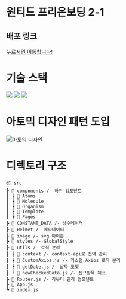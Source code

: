 # 원티드 프리온보딩 2-1

## 배포 링크

[누르시면 이동합니다!](https://kimjuno97.github.io/pre-onboarding-7th-2-1-1/)

# 기술 스택

<img src="https://img.shields.io/badge/javascript_ES6-F7DF1E?style=for-the-badge&logo=javascript&logoColor=black">
<img src="https://img.shields.io/badge/React.js-61DAFB?style=for-the-badge&logo=react&logoColor=white">
<img src="https://img.shields.io/badge/styled--components-DB7093?style=for-the-badge&logo=styled-components&logoColor=white">

# 아토믹 디자인 패턴 도입

<img src='https://fe-developers.kakaoent.com/static/34afd4d0a47ff85c8f34295c18c2e374/f058b/atomic-design-flow.png' alt='아토믹 디자인' />

# 디렉토리 구조

```
📦 src
┣ 📂 components /- 하위 컴포넌트
┃ ┣ 📜 Atoms
┃ ┣ 📜 Molecule
┃ ┣ 📜 Organism
┃ ┣ 📜 Template
┃ ┣ 📜 Pages
┣ 📂 CONSTANT_DATA /- 상수데이터
┣ 📂 Helmet /- 메타데이터
┣ 📂 image /- svg 아이콘
┣ 📂 styles /- GlobalStyle
┣ 📂 utils /- 로직 분리
┃ ┣ 📂 context /- context-api로 전역 관리
┃ ┣ 📜 CustomAxios.js /- 커스텀 Axios 로직 분리
┃ ┣ 📜 getDate.js /- 날짜 포맷
┃ ┗ 📜 newCheckedData.js /- 신규황목 체크
┣ 📜 Router.js /- 라우터 관리 컴포넌트
┣ 📜 App.js
┗ 📜 index.js
```
